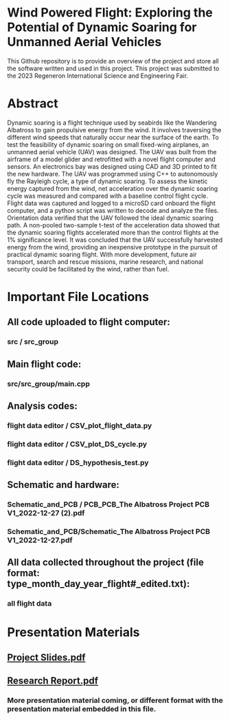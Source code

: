# Wind Powered Flight: Exploring the Potential of Dynamic Soaring for Unmanned Aerial Vehicles

This Github repository is to provide an overview of the project and store all the software written and used in this project. 
This project was submitted to the 2023 Regeneron International Science and Engineering Fair.

# Abstract
Dynamic soaring is a flight technique used by seabirds like the Wandering Albatross to gain propulsive energy from the wind. It involves traversing the different wind speeds that naturally occur near the surface of the earth. To test the feasibility of dynamic soaring on small fixed-wing airplanes, an unmanned aerial vehicle (UAV) was designed. The UAV was built from the airframe of a model glider and retrofitted with a novel flight computer and sensors. An electronics bay was designed using CAD and 3D printed to fit the new hardware. The UAV was programmed using C++ to autonomously fly the Rayleigh cycle, a type of dynamic soaring. To assess the kinetic energy captured from the wind, net acceleration over the dynamic soaring cycle was measured and compared with a baseline control flight cycle. Flight data was captured and logged to a microSD card onboard the flight computer, and a python script was written to decode and analyze the files. Orientation data verified that the UAV followed the ideal dynamic soaring path.  A non-pooled two-sample t-test of the acceleration data showed that the dynamic soaring flights accelerated more than the control flights at the 1% significance level. It was concluded that the UAV successfully harvested energy from the wind, providing an inexpensive prototype in the pursuit of practical dynamic soaring flight. With more development, future air transport, search and rescue missions, marine research, and national security could be facilitated by the wind, rather than fuel.

# Important File Locations
## All code uploaded to flight computer:
### src / src_group
## Main flight code: 
### src/src_group/main.cpp
## Analysis codes: 
### flight data editor / CSV_plot_flight_data.py
### flight data editor / CSV_plot_DS_cycle.py
### flight data editor / DS_hypothesis_test.py
## Schematic and hardware:
### Schematic_and_PCB / PCB_PCB_The Albatross Project PCB V1_2022-12-27 (2).pdf
### Schematic_and_PCB/Schematic_The Albatross Project PCB V1_2022-12-27.pdf
## All data collected throughout the project (file format: type_month_day_year_flight#_edited.txt):
### all flight data


# Presentation Materials
## [Project Slides.pdf](https://github.com/Shen-Kev/The-Albatross-Project/files/11025521/Project.Slides.Continued.Work.After.Submission.1.pdf)
## [Research Report.pdf](https://github.com/Shen-Kev/The-Albatross-Project/files/11025516/Research.Report.pdf)
### More presentation material coming, or different format with the presentation material embedded in this file.
